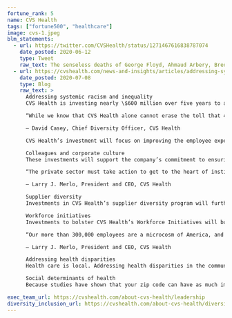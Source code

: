 ```yaml
---
fortune_rank: 5
name: CVS Health
tags: ["fortune500", "healthcare"]
image: cvs-1.jpeg
blm_statements:
  - url: https://twitter.com/CVSHealth/status/1271467616838787074
    date_posted: 2020-06-12
    type: Tweet
    raw_text: The senseless deaths of George Floyd, Ahmaud Arbery, Breonna Taylor and many others point to the harsh reality of systemic racism. Over the last two weeks, we’ve opened doors to new and honest conversations both inside and outside of our company to help shape our plan of action.
  - url: https://cvshealth.com/news-and-insights/articles/addressing-systemic-racism-and-inequality
    date_posted: 2020-07-08
    type: Blog
    raw_text: >
      Addressing systemic racism and inequality
      CVS Health is investing nearly \$600 million over five years to advance employee, community and public policy initiatives that address inequality faced by the Black community and other disenfranchised communities. The company will also use its position to advocate for public policy that addresses the root causes of systemic inequalities and barriers, including efforts to address socioeconomic status, education, and access to health care.

      “While we know that CVS Health alone cannot erase the toll that 400 years of institutionalized racism and discrimination has taken on the Black community, we recognize that we have a role to play in living up to the potential the future holds.”

      — David Casey, Chief Diversity Officer, CVS Health

      CVS Health’s investment will focus on improving the employee experience, supporting communities the company serves and influencing public policy. The company’s nearly \$600 million investment will build on its longstanding commitments to foster diversity in its workplace, including the following areas:

      Colleagues and corporate culture
      These investments will support the company’s commitment to ensuring that colleagues have fair and equitable access to opportunities for advancement and development at all levels, including senior-level positions. CVS Health will be working to ensure its mentoring, sponsorship and employee development programs support the advancement of employees, with a heightened focus on the experience of our Black colleagues. And the company will focus on corporate culture programs and company-wide training that promotes active and purposeful inclusion.

      “The private sector must take action to get to the heart of institutional racism. As we learn from the perspectives of our Black colleagues and the diverse communities we serve, we’ll use that input to inform our advocacy agenda going forward.”

      — Larry J. Merlo, President and CEO, CVS Health

      Supplier diversity
      Investments in CVS Health’s supplier diversity program will further the company’s focus on sourcing products from Black-owned and other diverse businesses by connecting, engaging, and networking with diverse suppliers, advocacy organizations, and corporate partners. The company will also continue working with national organizations to identify and develop diverse businesses. By working with business units across the company to integrate supplier diversity into procurement activities, CVS Health is able to continue to expand business opportunities for these diverse businesses. And as part of the company’s commitment to the Black community, it will create additional opportunities and development programs for its diverse suppliers. This work will build on the program’s success in creating jobs and increasing economic opportunities for the people and local businesses in the communities CVS Health serves.

      Workforce initiatives
      Investments to bolster CVS Health’s Workforce Initiatives will build on the company’s highly successful relationships to provide employment services and training to underserved communities. Through these programs, CVS Health works with local, state and federal workforce agencies to provide employment services and training to underserved communities. Through work with schools, universities, community colleges, faith-based and community organizations, these programs have helped thousands of people access meaningful employment opportunities.

      “Our more than 300,000 employees are a microcosm of America, and a reflection of the diversity that is foundational to who we are as a country. The strategic agenda we’re laying out today will harness the strength of that diversity and focus on the areas where we can have the greatest impact.”

      — Larry J. Merlo, President and CEO, CVS Health

      Addressing health disparities
      Health care is local. Addressing health disparities in the community is critical to addressing racial inequality, which is why CVS Health will expand its Project Health initiative and make other investments to increase access to health care. Project Health provides free health screening events at select CVS Pharmacy locations nationwide, focused within communities with large multicultural and uninsured populations. Project Health offers an array of free comprehensive health assessment screenings, including body mass index (BMI), blood pressure, glucose and total cholesterol screenings, which can help detect risk for chronic conditions like diabetes, hypertension, and heart disease, which disproportionately impact Black people and other communities of color. The screening events also feature further information on weight management, diabetes resources, and smoking cessation programs. Increased investments in Project Health will strengthen CVS Health’s continued commitment to improve access to health care and help prevent cost from being a barrier to important preventive services.

      Social determinants of health
      Because studies have shown that your zip code can have as much impact on your health as your genetic code, CVS Health will focus on social determinants of health in Black and underserved communities. This work will have a particular emphasis on increasing access to affordable housing, which is inextricably linked to health. Since 1997, CVS Health and Aetna, a CVS Health company, have invested more than $1 billion in affordable housing and community initiatives. In 2019, the company invested $67 million in affordable housing across the country and the company plans to exceed that amount over the next five years to help address housing insecurities and promote community health improvement. Investments in affordable housing, as well as collaborations with community groups in these areas, help provide support to those who need it most.

exec_team_url: https://cvshealth.com/about-cvs-health/leadership
diversity_inclusion_url: https://cvshealth.com/about-cvs-health/diversity
---
```

